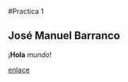 #Practica 1
## José Manuel Barranco 

¡**Hola** *mundo*!

[enlace](https://encrypted-tbn0.gstatic.com/images?q=tbn:ANd9GcRe4Sst7rPGhbDgGt1AlHUrR7i0A3NGezgXnXSFjZEo_IezQ-1RBQ)
